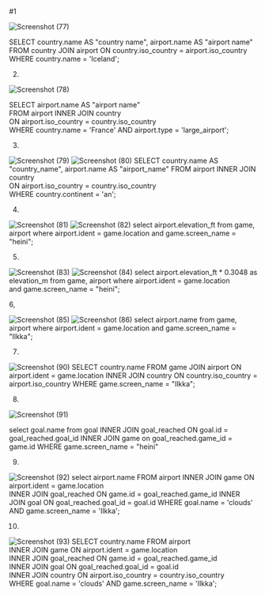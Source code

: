 #1 

![Screenshot (77)](https://github.com/user-attachments/assets/1fcc4788-7999-40a8-8e2b-c2015f24da5d)

SELECT country.name AS "country name", airport.name AS "airport name"  
FROM country JOIN airport ON country.iso_country = airport.iso_country  
WHERE country.name = 'Iceland';


2.


![Screenshot (78)](https://github.com/user-attachments/assets/676d89e8-5c9f-4ab3-8c7b-d81fa18e295c)

SELECT airport.name AS "airport name"  
FROM airport INNER JOIN country  
ON airport.iso_country = country.iso_country  
WHERE country.name = 'France' AND airport.type = 'large_airport';


3.


![Screenshot (79)](https://github.com/user-attachments/assets/47f05cd5-6a05-42f8-915e-72abe274ca81)
![Screenshot (80)](https://github.com/user-attachments/assets/a65cf107-0277-4458-839b-bcbda13c92f2)
SELECT country.name AS "country_name", airport.name AS "airport_name" 
FROM airport INNER JOIN country  
ON airport.iso_country = country.iso_country  
WHERE country.continent = 'an';


4.

![Screenshot (81)](https://github.com/user-attachments/assets/a523ad7c-23a5-44c5-b01d-61f8bad9b6fc)
![Screenshot (82)](https://github.com/user-attachments/assets/514e4ccb-5fbd-4e22-8c0a-cf9615698211)
select airport.elevation_ft from game, 
airport where airport.ident = game.location 
and game.screen_name = "heini";


5.

![Screenshot (83)](https://github.com/user-attachments/assets/2e6d2ed5-7bf6-4149-bbad-43e7c1a194b4)
![Screenshot (84)](https://github.com/user-attachments/assets/4791608a-ca58-4c87-8b87-78f069b732fc)
select airport.elevation_ft * 0.3048 as elevation_m from game,
airport where airport.ident = game.location  
and game.screen_name = "heini";


6,

![Screenshot (85)](https://github.com/user-attachments/assets/fd0dab5c-a655-44e6-8554-40c23e5fb000)
![Screenshot (86)](https://github.com/user-attachments/assets/d7a0fbad-5a98-48a1-a313-9a60b9111d15)
select airport.name from game,
airport where airport.ident = game.location 
and game.screen_name = "Ilkka";



7.

![Screenshot (90)](https://github.com/user-attachments/assets/813a67bf-75a8-4787-b1d8-c46383db19be)
SELECT country.name FROM game 
JOIN airport ON airport.ident = game.location 
INNER JOIN country ON country.iso_country = airport.iso_country 
WHERE game.screen_name = "Ilkka";



8.


![Screenshot (91)](https://github.com/user-attachments/assets/0134d8a2-5968-4467-ba83-3e516ae68c93)

select goal.name from goal
INNER JOIN goal_reached ON goal.id = goal_reached.goal_id 
INNER JOIN game on goal_reached.game_id = game.id
WHERE game.screen_name = "heini"




9. 

![Screenshot (92)](https://github.com/user-attachments/assets/b9e71133-3bfa-4f1c-af00-500868122f48)
select airport.name FROM airport 
INNER JOIN game ON airport.ident = game.location   
INNER JOIN goal_reached ON game.id = goal_reached.game_id 
INNER JOIN goal ON goal_reached.goal_id = goal.id 
WHERE goal.name = 'clouds' AND game.screen_name = 'Ilkka';


10.

![Screenshot (93)](https://github.com/user-attachments/assets/57fd6f10-53a0-42ba-97cb-9a23661b811c)
SELECT country.name FROM airport  
INNER JOIN game ON airport.ident = game.location  
INNER JOIN goal_reached ON game.id = goal_reached.game_id  
INNER JOIN goal ON goal_reached.goal_id = goal.id  
INNER JOIN country ON airport.iso_country = country.iso_country  
WHERE goal.name = 'clouds' AND game.screen_name = 'Ilkka';

